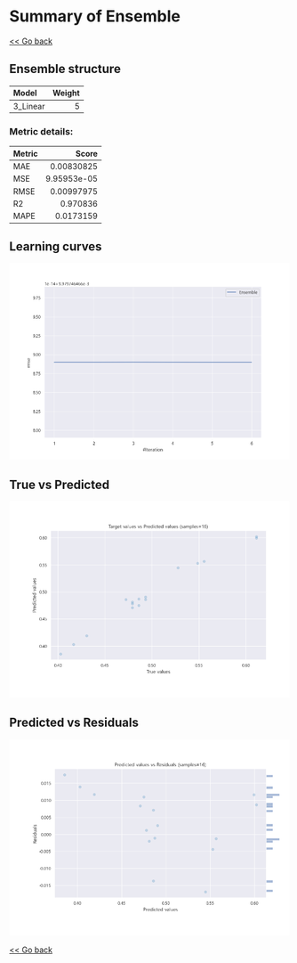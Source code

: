 # Summary of Ensemble

[<< Go back](../README.md)


## Ensemble structure
| Model    |   Weight |
|:---------|---------:|
| 3_Linear |        5 |

### Metric details:
| Metric   |       Score |
|:---------|------------:|
| MAE      | 0.00830825  |
| MSE      | 9.95953e-05 |
| RMSE     | 0.00997975  |
| R2       | 0.970836    |
| MAPE     | 0.0173159   |



## Learning curves
![Learning curves](learning_curves.png)
## True vs Predicted

![True vs Predicted](true_vs_predicted.png)


## Predicted vs Residuals

![Predicted vs Residuals](predicted_vs_residuals.png)



[<< Go back](../README.md)
